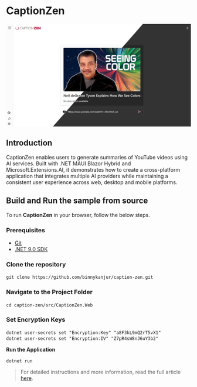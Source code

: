 # CaptionZen
![CaptionZen](./docs/CaptionZen.jpg)

## Introduction 
CaptionZen enables users to generate summaries of YouTube videos using AI services. Built with .NET MAUI Blazor Hybrid and Microsoft.Extensions.AI, it demonstrates how to create a cross-platform application that integrates multiple AI providers while maintaining a consistent user experience across web, desktop and mobile platforms.

## Build and Run the sample from source
To run **CaptionZen** in your browser, follow the below steps.

### Prerequisites
- [Git](https://git-scm.com/)
- [.NET 9.0 SDK](https://dotnet.microsoft.com/en-us/download/dotnet/9.0)

### Clone the repository
```Console
git clone https://github.com/binnykanjur/caption-zen.git
```

### Navigate to the Project Folder
```Console
cd caption-zen/src/CaptionZen.Web
```
   
### Set Encryption Keys
```Console
dotnet user-secrets set "Encryption:Key" "a8F3kL9mQ2rT5vX1"
dotnet user-secrets set "Encryption:IV" "Z7pR4sW8nJ6uY3b2"
```

**Run the Application**
```Console
dotnet run
```

> For detailed instructions and more information, read the full article [here](https://binnykanjur.com/captionzen-youtube-video-summarizer).